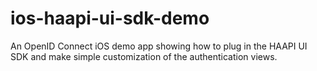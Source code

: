 # ios-haapi-ui-sdk-demo
An OpenID Connect iOS demo app showing how to plug in the HAAPI UI SDK and make simple customization of the authentication views.
